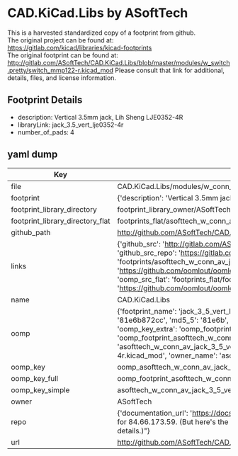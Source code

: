 # CAD.KiCad.Libs by ASoftTech  
This is a harvested standardized copy of a footprint from github.  
The original project can be found at:  
https://gitlab.com/kicad/libraries/kicad-footprints  
The original footprint can be found at:
http://gitlab.com/ASoftTech/CAD.KiCad.Libs/blob/master/modules/w_switch.pretty/switch_mmp122-r.kicad_mod
Please consult that link for additional, details, files, and license information.  
## Footprint Details
* description: Vertical 3.5mm jack, Lih Sheng LJE0352-4R  
* libraryLink: jack_3.5_vert_lje0352-4r  
* number_of_pads: 4  
## yaml dump  
| Key | Value |  
| --- | --- |  
| file | CAD.KiCad.Libs/modules/w_conn_av.pretty/jack_3.5_vert_lje0352-4r.kicad_mod |  
| footprint | {'description': 'Vertical 3.5mm jack, Lih Sheng LJE0352-4R', 'libraryLink': 'jack_3.5_vert_lje0352-4r', 'number_of_pads': 4} |  
| footprint_library_directory | footprint_library_owner/ASoftTech_CAD.KiCad.Libs |  
| footprint_library_directory_flat | footprints_flat/asofttech_w_conn_av_jack_3_5_vert_lje0352_4r/working |  
| github_path | http://github.com/ASoftTech/CAD.KiCad.Libs/blob/master/modules/w_conn_av.pretty/jack_3.5_vert_lje0352-4r.kicad_mod |  
| links | {'github_src': 'http://gitlab.com/ASoftTech/CAD.KiCad.Libs/blob/master/modules/w_switch.pretty/switch_mmp122-r.kicad_mod', 'github_src_repo': 'https://gitlab.com/kicad/libraries/kicad-footprints', 'oomp_bot': 'footprints/asofttech_w_conn_av_jack_3_5_vert_lje0352_4r/working', 'oomp_bot_github': 'https://github.com/oomlout/oomlout_oomp_footprint_bot/tree/main/footprints/asofttech_w_conn_av_jack_3_5_vert_lje0352_4r/working', 'oomp_src_flat': 'footprints_flat/footprints_flat/asofttech_w_conn_av_jack_3_5_vert_lje0352_4r/working', 'oomp_src_flat_github': 'https://github.com/oomlout/oomlout_oomp_footprint_src/tree/main/footprints_flat/asofttech_w_conn_av_jack_3_5_vert_lje0352_4r/working'} |  
| name | CAD.KiCad.Libs |  
| oomp | {'footprint_name': 'jack_3_5_vert_lje0352_4r', 'library_name': 'w_conn_av', 'md5': '81e6b872ccfbaebc1aa4e48311b4d443', 'md5_10': '81e6b872cc', 'md5_5': '81e6b', 'md5_6': '81e6b8', 'oomp_key': 'oomp_asofttech_w_conn_av_jack_3_5_vert_lje0352_4r', 'oomp_key_extra': 'oomp_footprint_asofttech_w_conn_av_jack_3_5_vert_lje0352_4r', 'oomp_key_full': 'oomp_footprint_asofttech_w_conn_av_jack_3_5_vert_lje0352_4r_81e6b8', 'oomp_key_simple': 'asofttech_w_conn_av_jack_3_5_vert_lje0352_4r', 'original_filename': 'CAD.KiCad.Libs/modules/w_conn_av.pretty/jack_3.5_vert_lje0352-4r.kicad_mod', 'owner_name': 'asofttech'} |  
| oomp_key | oomp_asofttech_w_conn_av_jack_3_5_vert_lje0352_4r |  
| oomp_key_full | oomp_footprint_asofttech_w_conn_av_jack_3_5_vert_lje0352_4r |  
| oomp_key_simple | asofttech_w_conn_av_jack_3_5_vert_lje0352_4r |  
| owner | ASoftTech |  
| repo | {'documentation_url': 'https://docs.github.com/rest/overview/resources-in-the-rest-api#rate-limiting', 'message': "API rate limit exceeded for 84.66.173.59. (But here's the good news: Authenticated requests get a higher rate limit. Check out the documentation for more details.)"} |  
| url | http://github.com/ASoftTech/CAD.KiCad.Libs |  


